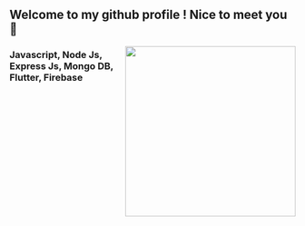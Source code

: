 ## Welcome to my github profile ! Nice to meet you 👋
<img align="right"  src='https://www.google.com/url?sa=i&url=https%3A%2F%2Fwww.javatpoint.com%2Fjavascript-tutorial&psig=AOvVaw3bVvwIZaMaQ-ac01DEfYVq&ust=1674427632959000&source=images&cd=vfe&ved=0CBAQjRxqFwoTCLj8oJXf2fwCFQAAAAAdAAAAABAD' width='300'>


### Javascript, Node Js, Express Js, Mongo DB, Flutter, Firebase




<!--
**MrdeckA/MrdeckA** is a ✨ _special_ ✨ repository because its `README.md` (this file) appears on your GitHub profile.

Here are some ideas to get you started:

- 🔭 I’m currently working on ...something
- 🌱 I’m currently learning ...
- 👯 I’m looking to collaborate on ...
- 🤔 I’m looking for help with ...
- 💬 Ask me about ...
- 📫 How to reach me: ...
- 😄 Pronouns: ...
- ⚡ Fun fact: ...
-->
